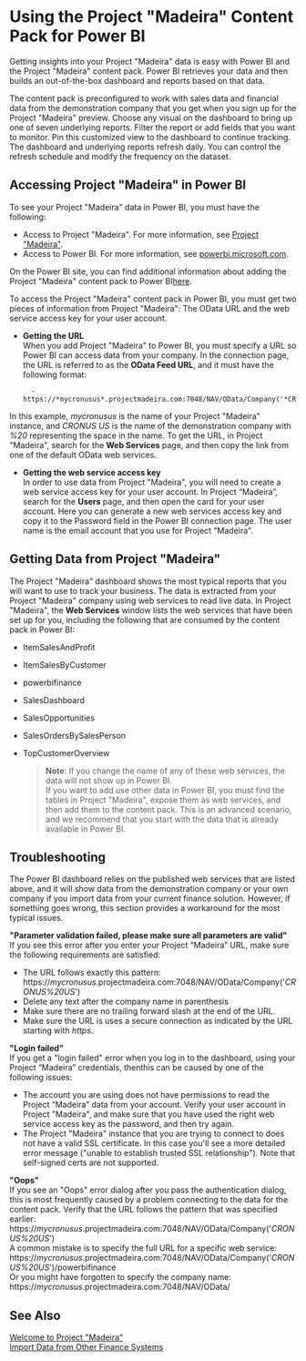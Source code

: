 <properties
	pageTitle="Using the Project “Madeira” Content Pack for Power BI | Project Madeira"
    description="Using the Project “Madeira” content pack for Power BI" 
	services="" 
	documentationCenter="Madeira"
	authors="edupont"/>
# Using the Project "Madeira" Content Pack for Power BI
Getting insights into your Project "Madeira" data is easy with Power BI and the Project "Madeira" content pack. Power BI retrieves your data and then builds an out-of-the-box dashboard and reports based on that data.  

The content pack is preconfigured to work with sales data and financial data from the demonstration company that you get when you sign up for the Project "Madeira" preview. Choose any visual on the dashboard to bring up one of seven underlying reports. Filter the report or add fields that you want to monitor. Pin this customized view to the dashboard to continue tracking. The dashboard and underlying reports refresh daily. You can control the refresh schedule and modify the frequency on the dataset.  

## Accessing Project "Madeira" in Power BI
To see your Project "Madeira" data in Power BI, you must have the following:  
- Access to Project "Madeira".
For more information, see [Project "Madeira"](http://go.microsoft.com/fwlink/?LinkID=759714).  
- Access to Power BI.
For more information, see [powerbi.microsoft.com](https://powerbi.microsoft.com).

On the Power BI site, you can find additional information about adding the Project "Madeira" content pack to Power BI[here](http://go.microsoft.com/fwlink/?LinkID=760850).  
  
To access the Project "Madeira" content pack in Power BI, you must get two pieces of information from Project "Madeira": The OData URL and the web service access key for your user account.  
- **Getting the URL**  
When you add Project "Madeira" to Power BI, you must specify a URL so Power BI can access data from your company. In the connection page, the URL is referred to as the **OData Feed URL**, and it must have the following format:

        - https://*mycronusus*.projectmadeira.com:7048/NAV/OData/Company('*CRONUS%20US*') 
In this example, *mycronusus* is the name of your Project "Madeira" instance, and *CRONUS US* is the name of the demonstration company with *%20* representing the space in the name. To get the URL, in Project "Madeira", search for the **Web Services** page, and then copy the link from one of the default OData web services.  
- **Getting the web service access key**  
In order to use data from Project "Madeira", you will need to create a web service access key for your user account. In Project “Madeira”, search for the **Users** page, and then open the card for your user account. Here you can generate a new web services access key and copy it to the Password field in the Power BI connection page. The user name is the email account that you use for Project "Madeira".  
  
## Getting Data from Project "Madeira"
The Project "Madeira" dashboard shows the most typical reports that you will want to use to track your business. The data is extracted from your Project "Madeira" company using web services to read live data. In Project "Madeira", the **Web Services** window lists the web services that have been set up for you, including the following that are consumed by the content pack in Power BI:
- ItemSalesAndProfit
- ItemSalesByCustomer
- powerbifinance
- SalesDashboard
- SalesOpportunities
- SalesOrdersBySalesPerson
- TopCustomerOverview  

    >**Note**: If you change the name of any of these web services, the data will not show up in Power BI.  
If you want to add use other data in Power BI, you must find the tables in Project "Madeira", expose them as web services, and then add them to the content pack. This is an advanced scenario, and we recommend that you start with the data that is already available in Power BI.  

## Troubleshooting
The Power BI dashboard relies on the published web services that are listed above, and it will show data from the demonstration company or your own company if you import data from your current finance solution. However, if something goes wrong, this section provides a workaround for the most typical issues.  

**"Parameter validation failed, please make sure all parameters are valid"**  
If you see this error after you enter your Project “Madeira” URL, make sure the following requirements are satisfied:  
- The URL follows exactly this pattern:
https://*mycronusus*.projectmadeira.com:7048/NAV/OData/Company('*CRONUS%20US*')  
- Delete any text after the company name in parenthesis  
- Make sure there are no trailing forward slash at the end of the URL.  
- Make sure the URL is uses a secure connection as indicated by the URL starting with *https*.  

**"Login failed"**  
If you get a "login failed" error when you log in to the dashboard, using your Project “Madeira” credentials, thenthis can be caused by one of the following issues:  
- The account you are using does not have permissions to read the Project “Madeira” data from your account. Verify your user account in Project "Madeira", and make sure that you have used the right web service access key as the password, and then try again.  
- The Project "Madeira"  instance that you are trying to connect to does not have a valid SSL certificate. In this case you'll see a more detailed error message ("unable to establish trusted SSL relationship"). Note that self-signed certs are not supported.  

**"Oops"**  
If you see an "Oops" error dialog after you pass the authentication dialog, this is most frequently caused by a problem connecting to the data for the content pack. 
Verify that the URL follows the pattern that was specified earlier: https://*mycronusus*.projectmadeira.com:7048/NAV/OData/Company('*CRONUS%20US*')  
A common mistake is to specify the full URL for a specific web service:  
https://*mycronusus*.projectmadeira.com:7048/NAV/OData/Company('*CRONUS%20US*')/powerbifinance  
Or you might have forgotten to specify the company name: 
https://*mycronusus*.projectmadeira.com:7048/NAV/OData/  

 
## See Also
[Welcome to Project "Madeira"](madeira-get-started.md)  
[Import Data from Other Finance Systems](upload-data.md)  
  